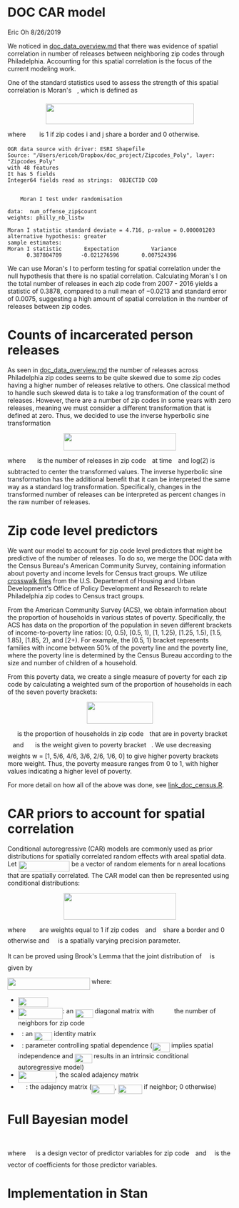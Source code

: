 DOC CAR model
================
Eric Oh
8/26/2019

We noticed in [doc\_data\_overview.md](https://github.com/ericoh17/doc_project/blob/master/doc_data_overview.md) that there was evidence of spatial correlation in number of releases between neighboring zip codes through Philadelphia. Accounting for this spatial correlation is the focus of the current modeling work.

One of the standard statistics used to assess the strength of this spatial correlation is Moran's <img src="/tex/21fd4e8eecd6bdf1a4d3d6bd1fb8d733.svg?invert_in_darkmode&sanitize=true" align=middle width=8.515988249999989pt height=22.465723500000017pt/>, which is defined as

<p align="center"><img src="/tex/7f92a466144740eb598b2f2f9fca91b5.svg?invert_in_darkmode&sanitize=true" align=middle width=332.2617474pt height=45.5133228pt/></p>
 where <img src="/tex/64e70e84545b2941bed8aa7fe2211cde.svg?invert_in_darkmode&sanitize=true" align=middle width=22.523917349999987pt height=14.15524440000002pt/> is 1 if zip codes i and j share a border and 0 otherwise.

    OGR data source with driver: ESRI Shapefile 
    Source: "/Users/ericoh/Dropbox/doc_project/Zipcodes_Poly", layer: "Zipcodes_Poly"
    with 48 features
    It has 5 fields
    Integer64 fields read as strings:  OBJECTID COD 


        Moran I test under randomisation

    data:  num_offense_zip$count  
    weights: philly_nb_listw    

    Moran I statistic standard deviate = 4.716, p-value = 0.000001203
    alternative hypothesis: greater
    sample estimates:
    Moran I statistic       Expectation          Variance 
          0.387804709      -0.021276596       0.007524396 

We can use Moran's I to perform testing for spatial correlation under the null hypothesis that there is no spatial correlation. Calculating Moran's I on the total number of releases in each zip code from 2007 - 2016 yields a statistic of 0.3878, compared to a null mean of −0.0213 and standard error of 0.0075, suggesting a high amount of spatial correlation in the number of releases between zip codes.

Counts of incarcerated person releases
======================================

As seen in [doc\_data\_overview.md](https://github.com/ericoh17/doc_project/blob/master/doc_data_overview.md) the number of releases across Philadelphia zip codes seems to be quite skewed due to some zip codes having a higher number of releases relative to others. One classical method to handle such skewed data is to take a log transformation of the count of releases. However, there are a number of zip codes in some years with zero releases, meaning we must consider a different transformation that is defined at zero. Thus, we decided to use the inverse hyperbolic sine transformation

<p align="center"><img src="/tex/94ee7715cb22ea34145e0576e05bd6a9.svg?invert_in_darkmode&sanitize=true" align=middle width=252.75389864999997pt height=39.452455349999994pt/></p>

where <img src="/tex/5e3abe0aa44a39a2ce3748f92fb4ff9f.svg?invert_in_darkmode&sanitize=true" align=middle width=17.67612329999999pt height=14.15524440000002pt/> is the number of releases in zip code <img src="/tex/77a3b857d53fb44e33b53e4c8b68351a.svg?invert_in_darkmode&sanitize=true" align=middle width=5.663225699999989pt height=21.68300969999999pt/> at time <img src="/tex/4f4f4e395762a3af4575de74c019ebb5.svg?invert_in_darkmode&sanitize=true" align=middle width=5.936097749999991pt height=20.221802699999984pt/> and log(2) is subtracted to center the transformed values. The inverse hyperbolic sine transformation has the additional benefit that it can be interpreted the same way as a standard log transformation. Specifically, changes in the transformed number of releases can be interpreted as percent changes in the raw number of releases.

Zip code level predictors
=========================

We want our model to account for zip code level predictors that might be predictive of the number of releases. To do so, we merge the DOC data with the Census Bureau's American Community Survey, containing information about poverty and income levels for Census tract groups. We utilize [crosswalk files](https://www.huduser.gov/portal/datasets/usps_crosswalk.html) from the U.S. Department of Housing and Urban Development's Office of Policy Development and Research to relate Philadelphia zip codes to Census tract groups.

From the American Community Survey (ACS), we obtain information about the proportion of households in various states of poverty. Specifically, the ACS has data on the proportion of the population in seven different brackets of income-to-poverty line ratios: [0, 0.5), [0.5, 1), [1, 1.25), [1.25, 1.5), [1.5, 1.85), [1.85, 2), and [2+). For example, the [0.5, 1) bracket represents families with income between 50% of the poverty line and the poverty line, where the poverty line is determined by the Census Bureau according to the size and number of children of a household.

From this poverty data, we create a single measure of poverty for each zip code by calculating a weighted sum of the proportion of households in each of the seven poverty brackets:

<p align="center"><img src="/tex/fee10c4337bd5b154f384304ccc1f408.svg?invert_in_darkmode&sanitize=true" align=middle width=148.49425965pt height=49.59602339999999pt/></p>

<img src="/tex/90dff9909748b9a4f696eca310eb4dd5.svg?invert_in_darkmode&sanitize=true" align=middle width=18.09372014999999pt height=14.15524440000002pt/> is the proportion of households in zip code <img src="/tex/77a3b857d53fb44e33b53e4c8b68351a.svg?invert_in_darkmode&sanitize=true" align=middle width=5.663225699999989pt height=21.68300969999999pt/> that are in poverty bracket <img src="/tex/36b5afebdba34564d884d347484ac0c7.svg?invert_in_darkmode&sanitize=true" align=middle width=7.710416999999989pt height=21.68300969999999pt/> and <img src="/tex/40cca55dbe7b8452cf1ede03d21fe3ed.svg?invert_in_darkmode&sanitize=true" align=middle width=17.87301779999999pt height=14.15524440000002pt/> is the weight given to poverty bracket <img src="/tex/36b5afebdba34564d884d347484ac0c7.svg?invert_in_darkmode&sanitize=true" align=middle width=7.710416999999989pt height=21.68300969999999pt/>. We use decreasing weights w = [1, 5/6, 4/6, 3/6, 2/6, 1/6, 0] to give higher poverty brackets more weight. Thus, the poverty measure ranges from 0 to 1, with higher values indicating a higher level of poverty.

For more detail on how all of the above was done, see [link\_doc\_census.R](https://github.com/ericoh17/doc_project/blob/master/link_doc_census.R).

CAR priors to account for spatial correlation
=============================================

Conditional autoregressive (CAR) models are commonly used as prior distributions for spatially correlated random effects with areal spatial data. Let <img src="/tex/a2444102b2e61cc97e649c8f1b46bad6.svg?invert_in_darkmode&sanitize=true" align=middle width=114.85016565pt height=24.65753399999998pt/> be a vector of random elements for n areal locations that are spatially correlated. The CAR model can then be represented using conditional distributions:

<p align="center"><img src="/tex/428f5690ed07e2b884cd19389d8cc88a.svg?invert_in_darkmode&sanitize=true" align=middle width=252.84369495pt height=59.1786591pt/></p>
 where <img src="/tex/64e70e84545b2941bed8aa7fe2211cde.svg?invert_in_darkmode&sanitize=true" align=middle width=22.523917349999987pt height=14.15524440000002pt/> are weights equal to 1 if zip codes <img src="/tex/77a3b857d53fb44e33b53e4c8b68351a.svg?invert_in_darkmode&sanitize=true" align=middle width=5.663225699999989pt height=21.68300969999999pt/> and <img src="/tex/36b5afebdba34564d884d347484ac0c7.svg?invert_in_darkmode&sanitize=true" align=middle width=7.710416999999989pt height=21.68300969999999pt/> share a border and 0 otherwise and <img src="/tex/e7cdf5013524d24e01bb7ecb5878d45f.svg?invert_in_darkmode&sanitize=true" align=middle width=11.83700594999999pt height=14.15524440000002pt/> is a spatially varying precision parameter.

It can be proved using Brook's Lemma that the joint distribution of <img src="/tex/b2af456716f3117a91da7afe70758041.svg?invert_in_darkmode&sanitize=true" align=middle width=10.274003849999989pt height=22.465723500000017pt/> is given by

<img src="/tex/1ee22dc176537c117bae788a8b63811d.svg?invert_in_darkmode&sanitize=true" align=middle width=184.62041895pt height=26.76175259999998pt/> where: 
* <img src="/tex/757e1fcbaeca746399568d2029e0d16a.svg?invert_in_darkmode&sanitize=true" align=middle width=66.85437824999998pt height=22.465723500000017pt/> 
* <img src="/tex/91fa5bca6173108672b5772799fe0dbf.svg?invert_in_darkmode&sanitize=true" align=middle width=100.01389364999999pt height=24.65753399999998pt/>: an <img src="/tex/3add1221abfa79cb14021bc2dacd5725.svg?invert_in_darkmode&sanitize=true" align=middle width=39.82494449999999pt height=19.1781018pt/> diagonal matrix with <img src="/tex/07ccf1b4cf5366428e3b9028a5ad13ee.svg?invert_in_darkmode&sanitize=true" align=middle width=37.25742899999999pt height=14.15524440000002pt/> the number of neighbors for zip code <img src="/tex/77a3b857d53fb44e33b53e4c8b68351a.svg?invert_in_darkmode&sanitize=true" align=middle width=5.663225699999989pt height=21.68300969999999pt/> 
* <img src="/tex/21fd4e8eecd6bdf1a4d3d6bd1fb8d733.svg?invert_in_darkmode&sanitize=true" align=middle width=8.515988249999989pt height=22.465723500000017pt/>: an <img src="/tex/3add1221abfa79cb14021bc2dacd5725.svg?invert_in_darkmode&sanitize=true" align=middle width=39.82494449999999pt height=19.1781018pt/> identity matrix 
* <img src="/tex/6dec54c48a0438a5fcde6053bdb9d712.svg?invert_in_darkmode&sanitize=true" align=middle width=8.49888434999999pt height=14.15524440000002pt/>: parameter controlling spatial dependence (<img src="/tex/eb876e879b1b73f8b10694369588f87e.svg?invert_in_darkmode&sanitize=true" align=middle width=38.63572349999999pt height=21.18721440000001pt/> implies spatial independence and <img src="/tex/64827c82163bd369fa6ca0b567c6e19a.svg?invert_in_darkmode&sanitize=true" align=middle width=38.63572349999999pt height=21.18721440000001pt/> results in an intrinsic conditional autoregressive model) 
* <img src="/tex/dd9c18c46cc50b308593676a404646c2.svg?invert_in_darkmode&sanitize=true" align=middle width=84.73398449999998pt height=26.76175259999998pt/>, the scaled adajency matrix 
* <img src="/tex/84c95f91a742c9ceb460a83f9b5090bf.svg?invert_in_darkmode&sanitize=true" align=middle width=17.80826024999999pt height=22.465723500000017pt/>: the adajency matrix (<img src="/tex/7265484ff4793140cbfe033f69f48680.svg?invert_in_darkmode&sanitize=true" align=middle width=52.02902429999998pt height=21.18721440000001pt/>, <img src="/tex/518f09173c4dfb57e55ab1fce9df76a2.svg?invert_in_darkmode&sanitize=true" align=middle width=53.482629749999994pt height=21.18721440000001pt/> if neighbor; 0 otherwise)

Full Bayesian model
===================

<p align="center"><img src="/tex/5a481403148877e73329d0c17f51e4a6.svg?invert_in_darkmode&sanitize=true" align=middle width=133.0790307pt height=17.24382pt/></p>

where <img src="/tex/ec5c3bebb42b5e03d3a7d9084d73796b.svg?invert_in_darkmode&sanitize=true" align=middle width=14.045887349999989pt height=24.7161288pt/> is a design vector of predictor variables for zip code <img src="/tex/77a3b857d53fb44e33b53e4c8b68351a.svg?invert_in_darkmode&sanitize=true" align=middle width=5.663225699999989pt height=21.68300969999999pt/> and <img src="/tex/8217ed3c32a785f0b5aad4055f432ad8.svg?invert_in_darkmode&sanitize=true" align=middle width=10.16555099999999pt height=22.831056599999986pt/> is the vector of coefficients for those predictor variables.

Implementation in Stan
======================

